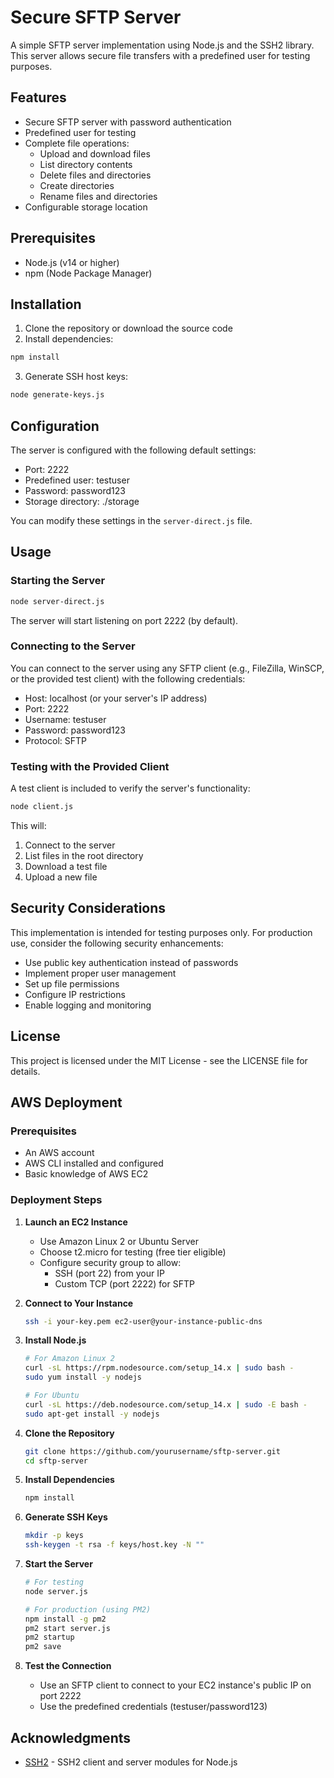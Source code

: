 # Secure SFTP Server

A simple SFTP server implementation using Node.js and the SSH2 library. This server allows secure file transfers with a predefined user for testing purposes.

## Features

- Secure SFTP server with password authentication
- Predefined user for testing
- Complete file operations:
  - Upload and download files
  - List directory contents
  - Delete files and directories
  - Create directories
  - Rename files and directories
- Configurable storage location

## Prerequisites

- Node.js (v14 or higher)
- npm (Node Package Manager)

## Installation

1. Clone the repository or download the source code
2. Install dependencies:

```bash
npm install
```

3. Generate SSH host keys:

```bash
node generate-keys.js
```

## Configuration

The server is configured with the following default settings:

- Port: 2222
- Predefined user: testuser
- Password: password123
- Storage directory: ./storage

You can modify these settings in the `server-direct.js` file.

## Usage

### Starting the Server

```bash
node server-direct.js
```

The server will start listening on port 2222 (by default).

### Connecting to the Server

You can connect to the server using any SFTP client (e.g., FileZilla, WinSCP, or the provided test client) with the following credentials:

- Host: localhost (or your server's IP address)
- Port: 2222
- Username: testuser
- Password: password123
- Protocol: SFTP

### Testing with the Provided Client

A test client is included to verify the server's functionality:

```bash
node client.js
```

This will:
1. Connect to the server
2. List files in the root directory
3. Download a test file
4. Upload a new file

## Security Considerations

This implementation is intended for testing purposes only. For production use, consider the following security enhancements:

- Use public key authentication instead of passwords
- Implement proper user management
- Set up file permissions
- Configure IP restrictions
- Enable logging and monitoring

## License

This project is licensed under the MIT License - see the LICENSE file for details.

## AWS Deployment

### Prerequisites
- An AWS account
- AWS CLI installed and configured
- Basic knowledge of AWS EC2

### Deployment Steps

1. **Launch an EC2 Instance**
   - Use Amazon Linux 2 or Ubuntu Server
   - Choose t2.micro for testing (free tier eligible)
   - Configure security group to allow:
     - SSH (port 22) from your IP
     - Custom TCP (port 2222) for SFTP

2. **Connect to Your Instance**
   ```bash
   ssh -i your-key.pem ec2-user@your-instance-public-dns
   ```

3. **Install Node.js**
   ```bash
   # For Amazon Linux 2
   curl -sL https://rpm.nodesource.com/setup_14.x | sudo bash -
   sudo yum install -y nodejs

   # For Ubuntu
   curl -sL https://deb.nodesource.com/setup_14.x | sudo -E bash -
   sudo apt-get install -y nodejs
   ```

4. **Clone the Repository**
   ```bash
   git clone https://github.com/yourusername/sftp-server.git
   cd sftp-server
   ```

5. **Install Dependencies**
   ```bash
   npm install
   ```

6. **Generate SSH Keys**
   ```bash
   mkdir -p keys
   ssh-keygen -t rsa -f keys/host.key -N ""
   ```

7. **Start the Server**
   ```bash
   # For testing
   node server.js

   # For production (using PM2)
   npm install -g pm2
   pm2 start server.js
   pm2 startup
   pm2 save
   ```

8. **Test the Connection**
   - Use an SFTP client to connect to your EC2 instance's public IP on port 2222
   - Use the predefined credentials (testuser/password123)

## Acknowledgments

- [SSH2](https://github.com/mscdex/ssh2) - SSH2 client and server modules for Node.js
